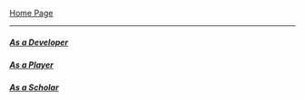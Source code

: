 
[Home Page](https://amanlikeair.github.io/Charles_SHI_Blog/) 

-------------------

##### [As a Developer](./AsDeveloper.html)

##### [As a Player](./AsPlayer.html)

##### [As a Scholar](./AsScholar.html)
